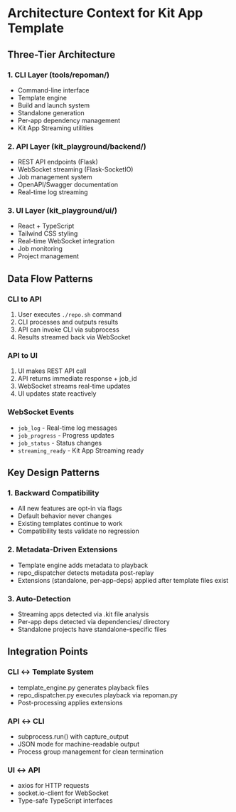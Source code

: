 # Architecture Context for Kit App Template

## Three-Tier Architecture

### 1. CLI Layer (tools/repoman/)
- Command-line interface
- Template engine
- Build and launch system
- Standalone generation
- Per-app dependency management
- Kit App Streaming utilities

### 2. API Layer (kit_playground/backend/)
- REST API endpoints (Flask)
- WebSocket streaming (Flask-SocketIO)
- Job management system
- OpenAPI/Swagger documentation
- Real-time log streaming

### 3. UI Layer (kit_playground/ui/)
- React + TypeScript
- Tailwind CSS styling
- Real-time WebSocket integration
- Job monitoring
- Project management

## Data Flow Patterns

### CLI to API
1. User executes `./repo.sh` command
2. CLI processes and outputs results
3. API can invoke CLI via subprocess
4. Results streamed back via WebSocket

### API to UI
1. UI makes REST API call
2. API returns immediate response + job_id
3. WebSocket streams real-time updates
4. UI updates state reactively

### WebSocket Events
- `job_log` - Real-time log messages
- `job_progress` - Progress updates
- `job_status` - Status changes
- `streaming_ready` - Kit App Streaming ready

## Key Design Patterns

### 1. Backward Compatibility
- All new features are opt-in via flags
- Default behavior never changes
- Existing templates continue to work
- Compatibility tests validate no regression

### 2. Metadata-Driven Extensions
- Template engine adds metadata to playback
- repo_dispatcher detects metadata post-replay
- Extensions (standalone, per-app-deps) applied after template files exist

### 3. Auto-Detection
- Streaming apps detected via .kit file analysis
- Per-app deps detected via dependencies/ directory
- Standalone projects have standalone-specific files

## Integration Points

### CLI ↔ Template System
- template_engine.py generates playback files
- repo_dispatcher.py executes playback via repoman.py
- Post-processing applies extensions

### API ↔ CLI
- subprocess.run() with capture_output
- JSON mode for machine-readable output
- Process group management for clean termination

### UI ↔ API
- axios for HTTP requests
- socket.io-client for WebSocket
- Type-safe TypeScript interfaces
